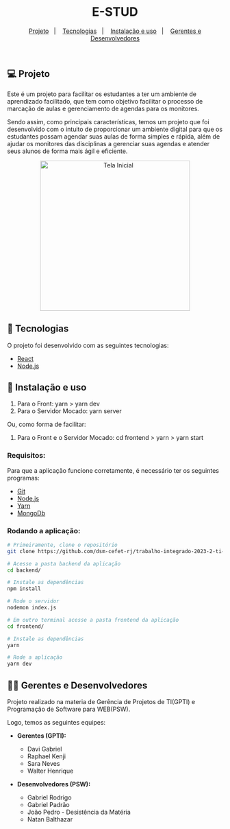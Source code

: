 <h1 align="center">
    E-STUD
</h1>

<p align="center">
  <a href="#-projeto">Projeto</a>&nbsp;&nbsp;&nbsp;|&nbsp;&nbsp;&nbsp;
  <a href="#-tecnologias">Tecnologias</a>&nbsp;&nbsp;&nbsp;|&nbsp;&nbsp;&nbsp;
  <a href="#-instalação-e-uso">Instalação e uso</a>&nbsp;&nbsp;&nbsp;|&nbsp;&nbsp;&nbsp;
  <a href="#-gerentes-e-desenvolvedores">Gerentes e Desenvolvedores</a>
</p>

<br/>

## 💻 Projeto

Este é um projeto para facilitar os estudantes a ter um ambiente de aprendizado facilitado, que tem como objetivo facilitar o processo de marcação de aulas e gerenciamento de agendas para os monitores.

Sendo assim, como principais características, temos um projeto que foi desenvolvido com o intuito de proporcionar um ambiente digital para que os estudantes possam agendar suas aulas de forma simples e rápida, além de ajudar os monitores das disciplinas a gerenciar suas agendas e atender seus alunos de forma mais ágil e eficiente.

<div align="center">
<img alt="Tela Inicial" title="Tela Inicial" src="https://github.com/dsm-cefet-rj/trabalho-integrado-2023-2-ti-2023-2-grupo-6/assets/62712246/55f9c807-c2ce-4bbe-a696-188ce4173b36" height="350px" />
</div>

## 🚀 Tecnologias

O projeto foi desenvolvido com as seguintes tecnologias:

- [React](https://legacy.reactjs.org/docs/getting-started.html)
- [Node.js](https://nodejs.org/)

## 🔧 Instalação e uso

1. Para o Front: yarn > yarn dev
2. Para o Servidor Mocado: yarn server

Ou, como forma de facilitar:

1. Para o Front e o Servidor Mocado: cd frontend > yarn > yarn start

### Requisitos:

Para que a aplicação funcione corretamente, é necessário ter os seguintes programas:

- [Git](https://git-scm.com)
- [Node.js](https://nodejs.org/)
- [Yarn](https://yarnpkg.com/)
- [MongoDb](https://www.mongodb.com/)

### Rodando a aplicação:

```bash
# Primeiramente, clone o repositório
git clone https://github.com/dsm-cefet-rj/trabalho-integrado-2023-2-ti-2023-2-grupo-6.git

# Acesse a pasta backend da aplicação
cd backend/

# Instale as dependências
npm install

# Rode o servidor
nodemon index.js

# Em outro terminal acesse a pasta frontend da aplicação
cd frontend/

# Instale as dependências
yarn

# Rode a aplicação
yarn dev

```

## 👨‍💻 Gerentes e Desenvolvedores

Projeto realizado na materia de Gerência de Projetos de TI(GPTI) e Programação de Software para WEB(PSW).

Logo, temos as seguintes equipes:

- **Gerentes (GPTI):**

  - Davi Gabriel
  - Raphael Kenji
  - Sara Neves
  - Walter Henrique

- **Desenvolvedores (PSW):**

  - Gabriel Rodrigo
  - Gabriel Padrão
  - João Pedro - Desistência da Matéria
  - Natan Balthazar
